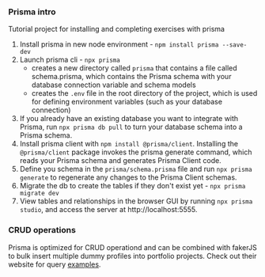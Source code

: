 ### Prisma intro
Tutorial project for installing and completing exercises with prisma
1. Install prisma in new node environment - `npm install prisma --save-dev`
2. Launch prisma cli - `npx prisma`
    - creates a new directory called `prisma` that contains a file called schema.prisma, which contains 
        the Prisma schema with your database connection variable and schema models
    - creates the `.env` file in the root directory of the project, which is used for defining environment 
        variables (such as your database connection)
3. If you already have an existing database you want to integrate with Prisma, run `npx prisma db pull` to 
    turn your database schema into a Prisma schema.
4. Install prisma client with `npm install @prisma/client`. Installing the `@prisma/client` package 
    invokes the prisma generate command, which reads your Prisma schema and generates Prisma Client code.
5. Define you schema in the `prisma/schema.prisma` file and run `npx prisma generate` to regenerate any 
    changes to the Prisma Client schemas.
6. Migrate the db to create the tables if they don't exist yet - `npx prisma migrate dev`
7. View tables and relationships in the browser GUI by running `npx prisma studio`, and access the server 
    at http://localhost:5555.

### CRUD operations
Prisma is optimized for CRUD operationd and can be combined with fakerJS to bulk insert multiple dummy 
profiles into portfolio projects. Check out their website for query 
[examples](https://www.prisma.io/docs/orm/prisma-client/queries/crud).

